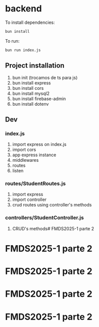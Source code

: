 # backend

To install dependencies:

```bash
bun install
```

To run:

```bash
bun run index.js
```

## Project installation
1. bun init (trocamos de ts para js)
2. bun install express
3. bun install cors
4. bun install mysql2
5. bun install firebase-admin
6. bun install dotenv

## Dev
### index.js
1. import express on index.js
2. import cors
3. app express instance
4. middlewares
5. routes
6. listen
### routes/StudentRoutes.js
1. import express
2. import controller
3. crud routes using controller's methods
### controllers/StudentController.js
1. CRUD's methods# FMDS2025-1 parte 2
# FMDS2025-1 parte 2
# FMDS2025-1 parte 2
# FMDS2025-1 parte 2
# FMDS2025-1 parte 2
